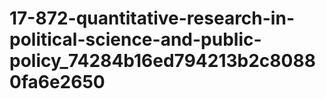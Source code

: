 # 17-872-quantitative-research-in-political-science-and-public-policy_74284b16ed794213b2c80880fa6e2650